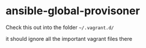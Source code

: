 # ansible-global-provisoner

Check this out into the folder `~/.vagrant.d/`

it should ignore all the important vagrant files there
